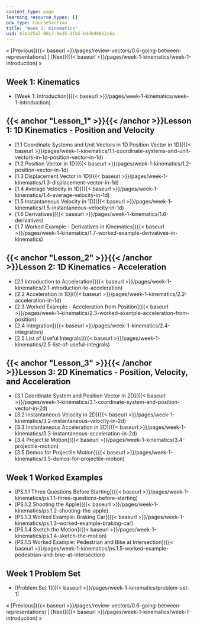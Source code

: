 ```yaml
---
content_type: page
learning_resource_types: []
ocw_type: CourseSection
title: 'Week 1: Kinematics'
uid: 63e325a7-80c7-9e35-2fb5-bddb9b8b2c6a
---
```


« [Previous]({{< baseurl >}}/pages/review-vectors/0.6-going-between-representations) | [Next]({{< baseurl >}}/pages/week-1-kinematics/week-1-introduction) »

Week 1: Kinematics
------------------

*   [Week 1: Introduction]({{< baseurl >}}/pages/week-1-kinematics/week-1-introduction)

{{< anchor "Lesson_1" >}}{{< /anchor >}}Lesson 1: 1D Kinematics - Position and Velocity
---------------------------------------------------------------------------------------

*   [1.1 Coordinate Systems and Unit Vectors in 1D Position Vector in 1D]({{< baseurl >}}/pages/week-1-kinematics/1.1-coordinate-systems-and-unit-vectors-in-1d-position-vector-in-1d)
*   [1.2 Position Vector in 1D]({{< baseurl >}}/pages/week-1-kinematics/1.2-position-vector-in-1d)
*   [1.3 Displacement Vector in 1D]({{< baseurl >}}/pages/week-1-kinematics/1.3-displacement-vector-in-1d)
*   [1.4 Average Velocity in 1D]({{< baseurl >}}/pages/week-1-kinematics/1.4-average-velocity-in-1d)
*   [1.5 Instantaneous Velocity in 1D]({{< baseurl >}}/pages/week-1-kinematics/1.5-instantaneous-velocity-in-1d)
*   [1.6 Derivatives]({{< baseurl >}}/pages/week-1-kinematics/1.6-derivatives)
*   [1.7 Worked Example - Derivatives in Kinematics]({{< baseurl >}}/pages/week-1-kinematics/1.7-worked-example-derivatives-in-kinematics)

{{< anchor "Lesson_2" >}}{{< /anchor >}}Lesson 2: 1D Kinematics - Acceleration
------------------------------------------------------------------------------

*   [2.1 Introduction to Acceleration]({{< baseurl >}}/pages/week-1-kinematics/2.1-introduction-to-acceleration)
*   [2.2 Acceleration in 1D]({{< baseurl >}}/pages/week-1-kinematics/2.2-acceleration-in-1d)
*   [2.3 Worked Example - Acceleration from Position]({{< baseurl >}}/pages/week-1-kinematics/2.3-worked-example-acceleration-from-position)
*   [2.4 Integration]({{< baseurl >}}/pages/week-1-kinematics/2.4-integration)
*   [2.5 List of Useful Integrals]({{< baseurl >}}/pages/week-1-kinematics/2.5-list-of-useful-integrals)

{{< anchor "Lesson_3" >}}{{< /anchor >}}Lesson 3: 2D Kinematics - Position, Velocity, and Acceleration
------------------------------------------------------------------------------------------------------

*   [3.1 Coordinate System and Position Vector in 2D]({{< baseurl >}}/pages/week-1-kinematics/3.1-coordinate-system-and-position-vector-in-2d)
*   [3.2 Instantaneous Velocity in 2D]({{< baseurl >}}/pages/week-1-kinematics/3.2-instantaneous-velocity-in-2d)
*   [3.3 Instantaneous Acceleration in 2D]({{< baseurl >}}/pages/week-1-kinematics/3.3-instantaneous-acceleration-in-2d)
*   [3.4 Projectile Motion]({{< baseurl >}}/pages/week-1-kinematics/3.4-projectile-motion)
*   [3.5 Demos for Projectile Motion]({{< baseurl >}}/pages/week-1-kinematics/3.5-demos-for-projectile-motion)

Week 1 Worked Examples
----------------------

*   [PS.1.1 Three Questions Before Starting]({{< baseurl >}}/pages/week-1-kinematics/ps.1.1-three-questions-before-starting)
*   [PS.1.2 Shooting the Apple]({{< baseurl >}}/pages/week-1-kinematics/ps.1.2-shooting-the-apple)
*   [PS.1.3 Worked Example: Braking Car]({{< baseurl >}}/pages/week-1-kinematics/ps.1.3-worked-example-braking-car)
*   [PS.1.4 Sketch the Motion]({{< baseurl >}}/pages/week-1-kinematics/ps.1.4-sketch-the-motion)
*   [PS.1.5 Worked Example: Pedestrian and Bike at Intersection]({{< baseurl >}}/pages/week-1-kinematics/ps.1.5-worked-example-pedestrian-and-bike-at-intersection) 

Week 1 Problem Set
------------------

*   [Problem Set 1]({{< baseurl >}}/pages/week-1-kinematics/problem-set-1)

« [Previous]({{< baseurl >}}/pages/review-vectors/0.6-going-between-representations) | [Next]({{< baseurl >}}/pages/week-1-kinematics/week-1-introduction) »